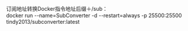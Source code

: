 订阅地址转换Docker指令地址后缀＋/sub：  
docker run --name=SubConverter -d --restart=always -p 25500:25500 tindy2013/subconverter:latest
